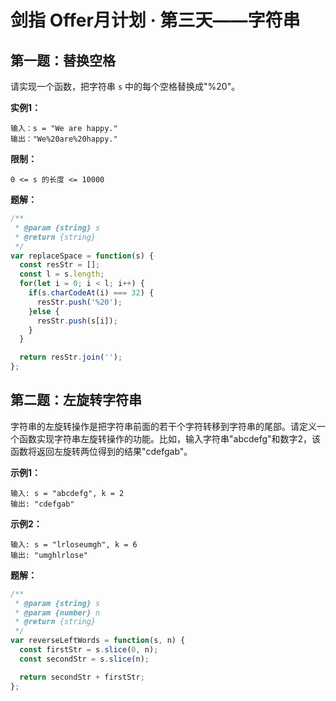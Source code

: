 # 剑指 Offer月计划 · 第三天——字符串



## 第一题：替换空格

请实现一个函数，把字符串 `s` 中的每个空格替换成"%20"。

**实例1：**

```
输入：s = "We are happy."
输出："We%20are%20happy."
```

**限制：**

`0 <= s 的长度 <= 10000`

**题解：**

```javascript
/**
 * @param {string} s
 * @return {string}
 */
var replaceSpace = function(s) {
  const resStr = [];
  const l = s.length;
  for(let i = 0; i < l; i++) {
    if(s.charCodeAt(i) === 32) {
      resStr.push('%20');
    }else {
      resStr.push(s[i]);
    }
  }

  return resStr.join('');
};
```



## 第二题：左旋转字符串

字符串的左旋转操作是把字符串前面的若干个字符转移到字符串的尾部。请定义一个函数实现字符串左旋转操作的功能。比如，输入字符串"abcdefg"和数字2，该函数将返回左旋转两位得到的结果"cdefgab"。

**示例1：**

```
输入: s = "abcdefg", k = 2
输出: "cdefgab"
```

**示例2：**

```
输入: s = "lrloseumgh", k = 6
输出: "umghlrlose"
```

**题解：**

```javascript
/**
 * @param {string} s
 * @param {number} n
 * @return {string}
 */
var reverseLeftWords = function(s, n) {
  const firstStr = s.slice(0, n);
  const secondStr = s.slice(n);

  return secondStr + firstStr;
};
```

